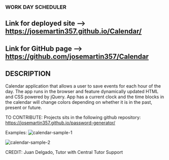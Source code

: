 
### WORK DAY SCHEDULER ###

## Link for deployed site --> https://josemartin357.github.io/Calendar/
## Link for GitHub page --> https://github.com/josemartin357/Calendar


## DESCRIPTION
Calendar application that allows a user to save events for each hour of the day. The app runs in the browser and feature dynamically updated HTML and CSS powered by jQuery.
App has a current clock and the time blocks in the calendar will change colors depending on whether it is in the past, present or future.

TO CONTRIBUTE: Projects sits in the following github repository: https://josemartin357.github.io/password-generator/

Examples:
![calendar-sample-1](https://user-images.githubusercontent.com/83382332/132788097-9281a168-e7e1-425c-8cfa-195564a8eecb.JPG)

![calendar-sample-2](https://user-images.githubusercontent.com/83382332/132788126-25b29725-4d1f-4b73-be40-25915eab404d.JPG)

CREDIT: Juan Delgado, Tutor with Central Tutor Support
